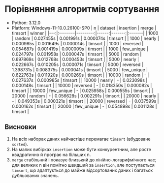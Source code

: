 # Порівняння алгоритмів сортування
- Python: 3.12.0
- Platform: Windows-11-10.0.26100-SP0
| n | dataset | insertion | merge | timsort | winner |
|---:|:--------|---------:|------:|-------:|:-------|
| 1000 | random | 0.027455s | 0.001991s | 0.000074s | timsort |
| 1000 | nearly | 0.000985s | 0.001649s | 0.000014s | timsort |
| 1000 | reversed | 0.054687s | 0.001419s | 0.000009s | timsort |
| 1000 | few_unique | 0.024797s | 0.001958s | 0.000047s | timsort |
| 5000 | random | 0.697869s | 0.012768s | 0.000453s | timsort |
| 5000 | nearly | 0.022667s | 0.010205s | 0.000071s | timsort |
| 5000 | reversed | 1.398731s | 0.008375s | 0.000041s | timsort |
| 5000 | few_unique | 0.622763s | 0.011920s | 0.000269s | timsort |
| 10000 | random | - | 0.027637s | 0.000985s | timsort |
| 10000 | nearly | - | 0.023098s | 0.000148s | timsort |
| 10000 | reversed | - | 0.018350s | 0.000082s | timsort |
| 10000 | few_unique | - | 0.025958s | 0.000555s | timsort |
| 20000 | random | - | 0.056628s | 0.002291s | timsort |
| 20000 | nearly | - | 0.049353s | 0.000321s | timsort |
| 20000 | reversed | - | 0.037599s | 0.000162s | timsort |
| 20000 | few_unique | - | 0.054898s | 0.001128s | timsort |

## Висновки
1. На всіх наборах даних найчастіше перемагає `timsort` (вбудоване `sorted`).
2. На малих вибірках `insertion` може бути конкурентним, але росте квадратично й програє на більших n.
3. `merge` стабільний і показує близький до лінійно-логарифмічного час; для великих n він помітно швидший за `insertion`, але поступається `timsort`, що адаптується до майже відсортованих даних і багатьох дубльованих значень.
